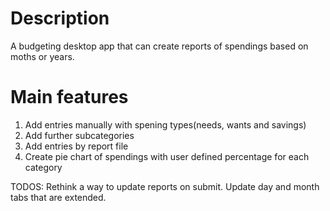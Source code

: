 # Description
A budgeting desktop app that can create reports of spendings based on moths or years.

# Main features
1. Add entries manually with spening types(needs, wants and savings)
2. Add further subcategories
3. Add entries by report file
4. Create pie chart of spendings with user defined percentage for each category

TODOS:
Rethink a way to update reports on submit. Update day and month tabs that are extended.
